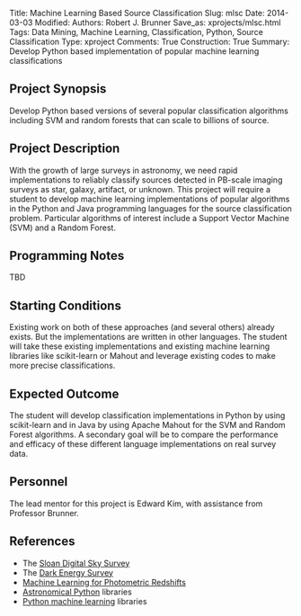 Title: Machine Learning Based Source Classification
Slug: mlsc
Date: 2014-03-03
Modified: 
Authors: Robert J. Brunner
Save_as: xprojects/mlsc.html
Tags: Data Mining, Machine Learning, Classification, Python, Source Classification
Type: xproject
Comments: True
Construction: True
Summary: Develop Python based implementation of popular machine learning classifications

## Project Synopsis

Develop Python based versions of several popular classification
algorithms including SVM and random forests that can scale to billions
of source.

## Project Description

With the growth of large surveys in astronomy, we need rapid
implementations to reliably classify sources detected in PB-scale
imaging surveys as star, galaxy, artifact, or unknown. This project will
require a student to develop machine learning implementations of popular
algorithms in the Python and Java programming languages for the source
classification problem. Particular algorithms of interest include a
Support Vector Machine (SVM) and a Random Forest.

## Programming Notes

TBD

## Starting Conditions

Existing work on both of these approaches (and
several others) already exists. But the implementations are written in
other languages. The student will take these existing implementations
and existing machine learning libraries like scikit-learn or Mahout and
leverage existing codes to make more precise classifications.

## Expected Outcome

The student will develop classification
implementations in Python by using scikit-learn and in Java by using
Apache Mahout for the SVM and Random Forest algorithms. A secondary goal
will be to compare the performance and efficacy of these different language
implementations on real survey data.

## Personnel

The lead mentor for this project is Edward Kim, with assistance from Professor Brunner.

## References

- The [Sloan Digital Sky Survey](http://www.sdss3.org)
- The [Dark Energy Survey](http://www.darkenergysurvey.org)
- [Machine Learning for Photometric Redshifts](/static/code/MLZ/MLZ-1.0.tar.gz)
- [Astronomical Python](http://www.astropy.org) libraries
- [Python machine learning](http://scikit-learn.org) libraries
